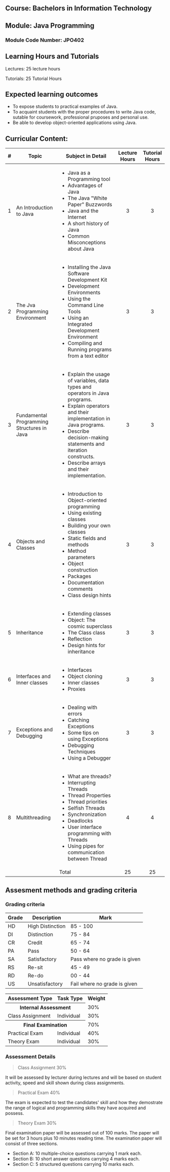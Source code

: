 ## Course: Bachelors in Information Technology
## Module: Java Programming
### Module Code Number: JPO402

## Learning Hours and Tutorials
Lectures: 25 lecture hours

Tutorials: 25 Tutorial Hours

## Expected learning outcomes
- To expose students to practical examples of Java.
- To acquaint students with the proper procedures to write Java code, sutable for coursework, professional pruposes and personal use.
- Be able to develop object-oriented applications using Java.


## Curricular Content:
| # | Topic | Subject in Detail | Lecture Hours | Tutorial Hours |
| :---: | --- | --- | :---: | :----: |
| 1 | An Introduction to Java | <ul><li>Java as a Programming tool</li><li>Advantages of Java</li><li>The Java "White Paper" Buzzwords</li><li>Java and the Internet</li><li>A short history of Java</li><li>Common Misconceptions about Java</li></ul> | 3 | 3 |
| 2 | The Jva Programming Environment | <ul><li>Installing the Java Software Development Kit</li><li>Development Environments</li><li>Using the Command Line Tools</li><li>Using an Integrated Development Environment</li><li>Compiling and Running programs from a text editor</li></ul> | 3 | 3 |
| 3 | Fundamental Programming Structures in Java | <ul><li>Explain the usage of variables, data types and operators in Java programs.</li><li>Explain operators and their implementation in Java programs.</li><li>Describe decision-making statements and iteration constructs.</li><li>Describe arrays and their implementation.</li></ul> | 3 | 3 |
| 4 | Objects and Classes | <ul><li>Introduction to Object-oriented programming</li><li>Using existing classes</li><li>Building your own classes</li><li>Static fields and methods</li><li>Method parameters</li><li>Object construction</li><li>Packages</li><li>Documentation comments</li><li>Class design hints</li></ul> | 3 | 3 |
| 5 | Inheritance | <ul><li>Extending classes</li><li>Object: The cosmic superclass</li><li>The Class class</li><li>Reflection</li><li>Design hints for inheritance</li></ul> | 3 | 3 |
| 6 | Interfaces and Inner classes | <ul><li>Interfaces</li><li>Object cloning</li><li>Inner classes</li><li>Proxies</li></ul> | 3 | 3 |
| 7 | Exceptions and Debugging | <ul><li>Dealing with errors</li><li>Catching Exceptions</li><li>Some tips on using Exceptions</li><li>Debugging Techniques</li><li>Using a Debugger</li></ul> | 3 | 3 |
| 8 | Multithreading | <ul><li>What are threads?</li><li>Interrupting Threads</li><li>Thread Properties</li><li>Thread priorities</li><li>Selfish Threads</li><li>Synchronization</li><li>Deadlocks</li><li>User interface programming with Threads</li><li>Using pipes for communication between Thread</li></ul> | 4 | 4 |
| | | Total | 25 | 25 |

## Assesment methods and grading criteria

### Grading criteria
| Grade | Description | Mark |
| --- | --- | --- |
| HD | High Distinction | 85 - 100 |
| DI | Distinction | 75 - 84 |
| CR | Credit | 65 - 74 |
| PA | Pass | 50 - 64 |
| SA | Satisfactory | Pass where no grade is given |
| RS | Re-sit | 45 - 49 |
| RD | Re-do | 00 - 44 |
| US | Unsatisfactory | Fail where no grade is given |

<table>
    <tr>
        <th>Assessment Type</th>
        <th>Task Type</th>
        <th>Weight</th>
    </tr>
    <tr>
        <th colspan="2">Internal Assessment</th>
        <td>30%</td>
    </tr>
    <tr>
        <td>Class Assignment</td>
        <td>Individual</td>
        <td>30%</td>
    </tr>
    <tr>
        <th colspan="2">Final Examination</th>
        <td>70%</td>
    </tr>
    <tr>
        <td>Practical Exam</td>
        <td>Individual</td>
        <td>40%</td>
    </tr>
    <tr>
        <td>Theory Exam</td>
        <td>Individual</td>
        <td>30%</td>
    </tr>
</table>

### Assessment Details
> Class Assignment 30%

It will be assessed by lecturer during lectures and will be based on student activity, speed and skill shown during class assignments.

> Practical Exam 40%

The exam is expected to test the candidates' skill and how they demostrate the range of logical and programming skills they have acquired and possess.

> Theory Exam 30%

Final examination paper will be assessed out of 100 marks. The paper will be set for 3 hours plus 10 minutes reading time. The examination paper will consist of three sections.
- Section A: 10 multiple-choice questions carrying 1 mark each.
- Section B: 10 short answer questions carrying 4 marks each.
- Section C: 5 structured questions carrying 10 marks each.